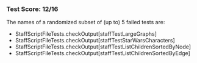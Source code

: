 ### Test Score: 12/16

The names of a randomized subset of (up to) 5 failed tests are:
 - StaffScriptFileTests.checkOutput[staffTestLargeGraphs]
 - StaffScriptFileTests.checkOutput[staffTestStarWarsCharacters]
 - StaffScriptFileTests.checkOutput[staffTestListChildrenSortedByNode]
 - StaffScriptFileTests.checkOutput[staffTestListChildrenSortedByEdge]


